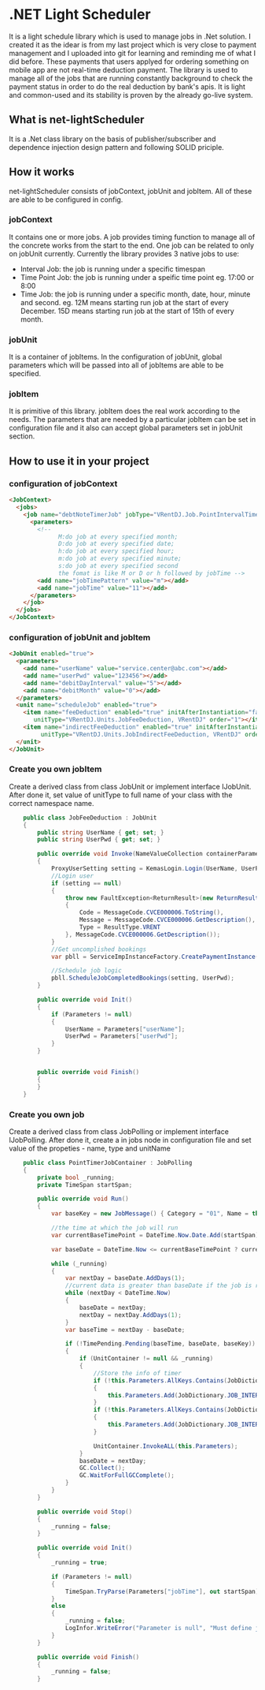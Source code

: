 # .NET Light Scheduler

It is a light schedule library which is used to manage jobs in .Net solution. I created it as the idear is from my last project which is very close to payment management and I uploaded into git for learning and reminding me of what I did before. These payments that users applyed for ordering something on mobile app are not real-time deduction payment. The library is used to manage all of the jobs that are running constantly background to check the payment status in order to do the real deduction by bank's apis. It is light and common-used and its stability is proven by the already go-live system. 
## What is net-lightScheduler
It is a .Net class library on the basis of publisher/subscriber and dependence injection design pattern and following SOLID priciple. 
## How it works
net-lightScheduler consists of jobContext, jobUnit and jobItem. All of these are able to be configured in config.
### jobContext
It contains one or more jobs. A job provides timing function to manage all of the concrete works from the start to the end. One job can be related to only on jobUnit currently.
Currently the library provides 3 native jobs to use:  
- Interval Job: the job is running under a specific timespan
- Time Point Job: the job is running under a speific time point eg. 17:00 or 8:00
- Time Job: the job is running under a specific month, date, hour, minute and second. eg. 12M means starting run job at the start of every December. 15D means starting run job at the start of 15th of every month.

### jobUnit
It is a container of jobItems. In the configuration of jobUnit, global parameters which will be passed into all of jobItems are able to be specified.

### jobItem
It is primitive of this library. jobItem does the real work according to the needs. The parameters that are needed by a particular jobItem can be set in configuration file and it also can accept global parameters set in jobUnit section.
## How to use it in your project
### configuration of jobContext
```html
<JobContext>
  <jobs>
    <job name="debtNoteTimerJob" jobType="VRentDJ.Job.PointIntervalTimerJobContainer, VRentDJ" unitName="debtNoteJob">
      <parameters>
        <!--
              M:do job at every specified month; 
              D:do job at every specified date; 
              h:do job at every specified hour; 
              m:do job at every specified minute; 
              s:do job at every specified second
              the fomat is like M or D or h followed by jobTime -->
        <add name="jobTimePattern" value="m"></add>
        <add name="jobTime" value="11"></add>
      </parameters>
    </job>
  </jobs>
</JobContext>
```
### configuration of jobUnit and jobItem
```html
<JobUnit enabled="true">
  <parameters>
    <add name="userName" value="service.center@abc.com"></add>
    <add name="userPwd" value="123456"></add>
    <add name="debitDayInterval" value="5"></add>
    <add name="debitMonth" value="0"></add>
  </parameters>
  <unit name="scheduleJob" enabled="true">
    <item name="feeDeduction" enabled="true" initAfterInstantiation="false"
       unitType="VRentDJ.Units.JobFeeDeduction, VRentDJ" order="1"></item>
    <item name="indirectFeeDeduction" enabled="true" initAfterInstantiation="false"
         unitType="VRentDJ.Units.JobIndirectFeeDeduction, VRentDJ" order="2"></item>
  </unit>
</JobUnit>
```
### Create you own jobItem
Create a derived class from class JobUnit or implement interface IJobUnit. After done it, set value of unitType to full name of your class with the correct namespace name. 
```C#
    public class JobFeeDeduction : JobUnit
    {
        public string UserName { get; set; }
        public string UserPwd { get; set; }

        public override void Invoke(NameValueCollection containerParameters = null)
        {
            ProxyUserSetting setting = KemasLogin.Login(UserName, UserPwd);
            //Login user
            if (setting == null)
            {
                throw new FaultException<ReturnResult>(new ReturnResult()
                {
                    Code = MessageCode.CVCE000006.ToString(),
                    Message = MessageCode.CVCE000006.GetDescription(),
                    Type = ResultType.VRENT
                }, MessageCode.CVCE000006.GetDescription());
            }
            //Get uncomplished bookings
            var pbll = ServiceImpInstanceFactory.CreatePaymentInstance(setting);

            //Schedule job logic
            pbll.ScheduleJobCompletedBookings(setting, UserPwd);
        }

        public override void Init()
        {
            if (Parameters != null)
            {
                UserName = Parameters["userName"];
                UserPwd = Parameters["userPwd"];
            }
        }


        public override void Finish()
        {
        }
    }
```
### Create you own job
Create a derived class from class JobPolling or implement interface IJobPolling. After done it, create a <job></job> in jobs node in configuration file and set value of the propeties - name, type and unitName
```C#
    public class PointTimerJobContainer : JobPolling
    {
        private bool _running;
        private TimeSpan startSpan;

        public override void Run()
        {
            var baseKey = new JobMessage() { Category = "01", Name = this.Name, BaseKey = Guid.NewGuid() };

            //the time at which the job will run
            var currentBaseTimePoint = DateTime.Now.Date.Add(startSpan);

            var baseDate = DateTime.Now <= currentBaseTimePoint ? currentBaseTimePoint.AddDays(-1) : currentBaseTimePoint;

            while (_running)
            {
                var nextDay = baseDate.AddDays(1);
                //current data is greater than baseDate if the job is running slowly 
                while (nextDay < DateTime.Now)
                {
                    baseDate = nextDay;
                    nextDay = nextDay.AddDays(1);
                }
                var baseTime = nextDay - baseDate;

                if (!TimePending.Pending(baseTime, baseDate, baseKey))
                {
                    if (UnitContainer != null && _running)
                    {
                        //Store the info of timer
                        if (!this.Parameters.AllKeys.Contains(JobDictionary.JOB_INTERNAL_TIMER_PATTERN))
                        {
                            this.Parameters.Add(JobDictionary.JOB_INTERNAL_TIMER_PATTERN, null);
                        }
                        if (!this.Parameters.AllKeys.Contains(JobDictionary.JOB_INTERNAL_TIMER_TIME))
                        {
                            this.Parameters.Add(JobDictionary.JOB_INTERNAL_TIMER_TIME, Parameters["jobTime"]);
                        }

                        UnitContainer.InvokeALL(this.Parameters);
                    }
                    baseDate = nextDay;
                    GC.Collect();
                    GC.WaitForFullGCComplete();
                }
            }
        }

        public override void Stop()
        {
            _running = false;
        }

        public override void Init()
        {
            _running = true;

            if (Parameters != null)
            {
                TimeSpan.TryParse(Parameters["jobTime"], out startSpan);
            }
            else
            {
                _running = false;
                LogInfor.WriteError("Parameter is null", "Must define jobTime", "Schedule job");
            }
        }

        public override void Finish()
        {
            _running = false;
        }
```
